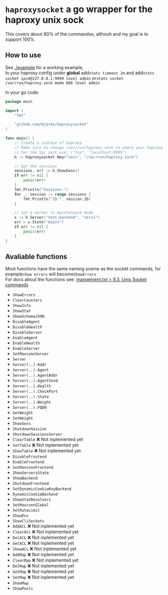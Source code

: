 # `haproxysocket` a go wrapper for the haproxy unix sock
This covers about 80% of the commandos, althouh and my goal is to support 100%  

## How to use
See [./example](./example) for a working example,  
In your haproxy config under **global** add`stats timeout 2m` and add`stats socket ipv4@127.0.0.1:9999 level admin` or`stats socket /var/run/haproxy.sock mode 666 level admin`  

In your go code:
```go
package main

import (
	"fmt"

	"github.com/mjarkk/haproxysocket"
)

func main() {
	// Create a instace of haproxy
	// Make sure to change /var/run/haproxy.sock to where your haproxy sock file is
	// For the tpc sock use: ("tcp", "localhost:9999")
	h := haproxysocket.New("unix", "/var/run/haproxy.sock")

	// Get the sessions
	sessions, err := h.ShowSess()
	if err != nil {
		panic(err)
	}
	fmt.Println("Sessions:")
	for _, session := range sessions {
		fmt.Println("ID:", session.ID)
	}

	// Set a server to maintenance mode
	s := h.Server("test-backend", "serv1")
	err = s.State("maint")
	if err != nil {
		panic(err)
	}
}
```

## Avaliable functions
Most functions have the same naming sceme as the socket commands, for example`show errors` will become`ShowErrors`   
For docs about the functions see: [mangement.txt > 9.3. Unix Socket commands](http://www.haproxy.org/download/2.0/doc/management.txt)  
- `ShowErrors` 
- `ClearCounters`
- `ShowInfo`
- `ShowStat`
- `ShowSchemaJSON`
- `DisableAgent`
- `DisableHealth`
- `DisableServer`
- `EnableAgent`
- `EnableHealth`
- `EnableServer`
- `SetMaxconnServer`
- `Server`
- `Server(..).Addr`
- `Server(..).Agent`
- `Server(..).AgentAddr`
- `Server(..).AgentSend`
- `Server(..).Health`
- `Server(..).CheckPort`
- `Server(..).State`
- `Server(..).Weight`
- `Server(..).FQDN`
- `GetWeight`
- `SetWeight`
- `ShowSess`
- `ShutdownSession`
- `ShutdownSessionsServer`
- `ClearTable` :x: Not inplemented yet
- `SetTable` :x: Not inplemented yet
- `ShowTable` :x: Not inplemented yet
- `DisableFrontend`
- `EnableFrontend`
- `SetMaxconnFrontend`
- `ShowServersState`
- `ShowBackend`
- `ShutdownFrontend`
- `SetDynamicCookieKeyBackend`
- `DynamicCookieBackend`
- `ShowStatResolvers`
- `SetMaxconnGlobal`
- `SetRateLimit`
- `ShowEnv`
- `ShowCliSockets`
- `AddACL` :x: Not inplemented yet
- `ClearACL` :x: Not inplemented yet
- `DelACL` :x: Not inplemented yet
- `GetACL` :x: Not inplemented yet
- `ShowACL` :x: Not inplemented yet
- `AddMap` :x: Not inplemented yet
- `ClearMap` :x: Not inplemented yet
- `DelMap` :x: Not inplemented yet
- `GetMap` :x: Not inplemented yet
- `SetMap` :x: Not inplemented yet
- `ShowMap`
- `ShowPools`
